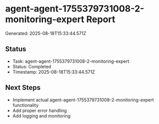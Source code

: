 # agent-agent-1755379731008-2-monitoring-expert Report

Generated: 2025-08-18T15:33:44.571Z

## Status
- Task: agent-agent-1755379731008-2-monitoring-expert
- Status: Completed
- Timestamp: 2025-08-18T15:33:44.571Z

## Next Steps
- Implement actual agent-agent-1755379731008-2-monitoring-expert functionality
- Add proper error handling
- Add logging and monitoring

